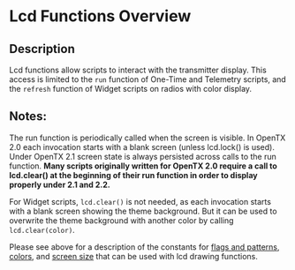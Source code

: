# Lcd Functions Overview

## Description

Lcd functions allow scripts to interact with the transmitter display. This access is limited to the `run` function of One-Time and Telemetry scripts, and the `refresh` function of Widget scripts on radios with color display.

## Notes:

The run function is periodically called when the screen is visible. In OpenTX 2.0 each invocation starts with a blank screen \(unless lcd.lock\(\) is used\). Under OpenTX 2.1 screen state is always persisted across calls to the run function. **Many scripts originally written for OpenTX 2.0 require a call to lcd.clear\(\) at the beginning of their run function in order to display properly under 2.1 and 2.2.**

For Widget scripts, `lcd.clear()` is not needed, as each invocation starts with a blank screen showing the theme background. But it can be used to overwrite the theme background with another color by calling `lcd.clear(color)`.

Please see above for a description of the constants for [flags and patterns](../constants/flags-and-pattern-constants.md), [colors](../constants/color-constants.md), and [screen size](../constants/screen-constants.md) that can be used with lcd drawing functions.

